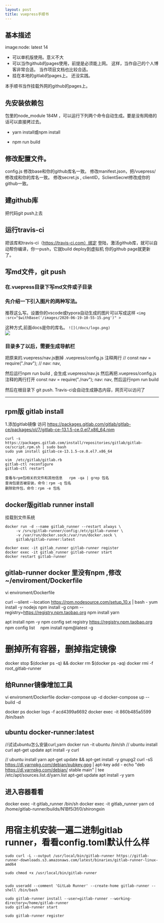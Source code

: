 ```yaml
---
layout: post
title: vuepress手顺书
---
```




## 基本描述

image:node: latest  14

- 可以单机版使用。意义不大
- 可以当作github的pages使用，前提是必须能上网。
  这样，当作自己的个人博客非常合适。
  当作项目文档也比较合适。
- 挂在本地的gitlab的pages上。
  还没实践。

本手顺书当作挂载外网的github的pages上。

## 先安装依赖包

包里的node_module 184M ，可以运行下列两个命令自动生成。要是没有网络的话可以直接拷过去。

- yarn install或npm install

- npm run build

## 修改配置文件。
config.js 修改base和你的github库名一致。
修改manifest.json，把/vuepress/修改成和你的库名一致。
修改secret.js , clientID，SclientSecret修改成你的github一致。

## 建github库
把代码git push上去

## 运行travis-ci
把该库和travis-ci（https://travis-ci.com）绑定
登陆，激活github库，就可以自动帮你编译，你一push，它就build deploy到虚拟机
你的github page就更新了。


## 写md文件，git push
### 在.vuepress目录下写md文件或子目录

### 先介绍一下引入图片的两种写法。

推荐这么写。设置你的vscode或typora自动生成的图片可以写成这样
`<img :src="$withBase('/images/2020-06-19-10-55-15.png')" >`  
<img :src="$withBase('/images/2020-06-19-10-55-15.png')">

这种方式,前面docs是你的库名。
`![](/docs/logo.png)`  
![](/docs/logo.png)

### 目录多了以后，需要生成导航栏
把原来的.vuepress/nav.js删掉
.vuepress/config.js 注释两行
// const nav = require("./nav");
// nav: nav,

然后运行npm run build , 会生成.vuepress/nav.js
然后再把.vuepress/config.js 注释的两行打开
 const nav = require("./nav");
 nav: nav,
然后运行npm run build 

然后在根目录下 git push. Travis-ci会自动生成静态内容，网页可以访问了

---
## rpm版 gitlab install
1.添加gitlab镜像
访问
https://packages.gitlab.com/gitlab/gitlab-ce/packages/ol/7/gitlab-ce-13.1.5-ce.0.el7.x86_64.rpm

```
curl -s https://packages.gitlab.com/install/repositories/gitlab/gitlab-ce/script.rpm.sh | sudo bash
sudo yum install gitlab-ce-13.1.5-ce.0.el7.x86_64

vim  /etc/gitlab/gitlab.rb
gitlab-ctl reconfigure
gitlab-ctl restart
```

```
查看与rpm包相关的文件和其他信息   rpm -qa | grep 包名
查询包是否被安装，命令：rpm -q 包名
删除软件包，命令：rpm -e 包名
```

## docker版gitlab runner install
挂载到文件系统
```
docker run -d --name gitlab_runner --restart always \
     -v /srv/gitlab-runner/config:/etc/gitlab-runner \
     -v /var/run/docker.sock:/var/run/docker.sock \
     gitlab/gitlab-runner:latest

docker exec -it gitlab_runner gitlab-runner register
docker exec -it gitlab_runner gitlab-runner start
docker restart gitlab-runner

```

## gitlab-runner docker 里没有npm ,修改~/enviroment/Dockerfile
vi enviroment/Dockerfile

curl --silent --location https://rpm.nodesource.com/setup_10.x | bash -
yum install -y nodejs
npm install -g cnpm --registry=https://registry.npm.taobao.org
npm install yarn

apt install npm -y
npm config set registry https://registry.npm.taobao.org
npm config list　
npm install npm@latest -g

# 删掉所有容器，删掉指定镜像
docker stop $(docker ps -q) && docker rm $(docker ps -aq) 
docker rmi -f root_gitlab-runner

## 给Runner镜像增加工具
vi enviroment/Dockerfile
docker-compose up -d
docker-compose up --build -d

docker ps
docker logs -f acd4399a6692
docker exec -it 860b485a5599 /bin/bash
## ubuntu docker-runner:latest
//试试ubuntu怎么安装curl,yarn
docker run -it ubuntu  /bin/sh 
// ubuntu install curl
apt-get update
apt install -y curl

// ubuntu install yarn
apt-get update && apt-get install -y gnupg2
curl -sS https://dl.yarnpkg.com/debian/pubkey.gpg | apt-key add -
echo "deb https://dl.yarnpkg.com/debian/ stable main" | tee /etc/apt/sources.list.d/yarn.list
apt-get update
apt install -y yarn

## 进入容器看看
docker exec -it gitlab_runner /bin/sh
docker exec -it gitlab_runner yarn
cd /home/gitlab-runner/builds/N1Bf5i3f/0/shirongxin


# 用宿主机安装一遍二进制gitlab runner，看看config.toml默认什么样
```
sudo curl -L --output /usr/local/bin/gitlab-runner https://gitlab-runner-downloads.s3.amazonaws.com/latest/binaries/gitlab-runner-linux-amd64

sudo chmod +x /usr/local/bin/gitlab-runner


sudo useradd --comment 'GitLab Runner' --create-home gitlab-runner --shell /bin/bash

sudo gitlab-runner install --user=gitlab-runner --working-directory=/home/gitlab-runner
sudo gitlab-runner start

sudo gitlab-runner register
```